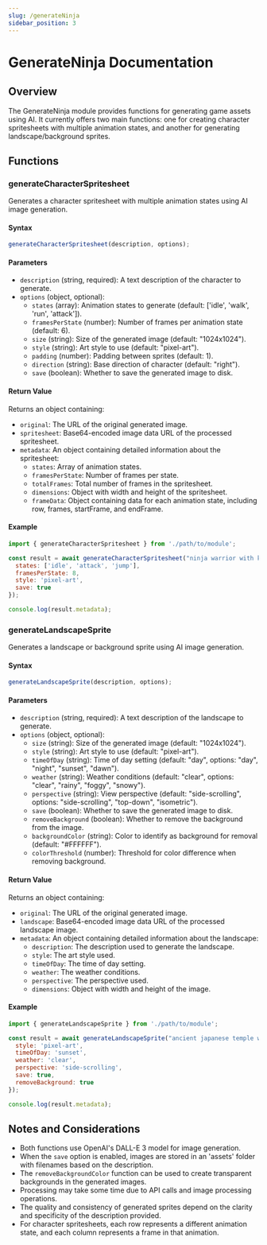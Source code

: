 ```yaml
---
slug: /generateNinja
sidebar_position: 3
---
```


# GenerateNinja Documentation

## Overview
The GenerateNinja module provides functions for generating game assets using AI. It currently offers two main functions: one for creating character spritesheets with multiple animation states, and another for generating landscape/background sprites.

## Functions

### generateCharacterSpritesheet

Generates a character spritesheet with multiple animation states using AI image generation.

#### Syntax
```javascript
generateCharacterSpritesheet(description, options);
```

#### Parameters
- `description` (string, required): A text description of the character to generate.
- `options` (object, optional):
  - `states` (array): Animation states to generate (default: ['idle', 'walk', 'run', 'attack']).
  - `framesPerState` (number): Number of frames per animation state (default: 6).
  - `size` (string): Size of the generated image (default: "1024x1024").
  - `style` (string): Art style to use (default: "pixel-art").
  - `padding` (number): Padding between sprites (default: 1).
  - `direction` (string): Base direction of character (default: "right").
  - `save` (boolean): Whether to save the generated image to disk.

#### Return Value
Returns an object containing:
- `original`: The URL of the original generated image.
- `spritesheet`: Base64-encoded image data URL of the processed spritesheet.
- `metadata`: An object containing detailed information about the spritesheet:
  - `states`: Array of animation states.
  - `framesPerState`: Number of frames per state.
  - `totalFrames`: Total number of frames in the spritesheet.
  - `dimensions`: Object with width and height of the spritesheet.
  - `frameData`: Object containing data for each animation state, including row, frames, startFrame, and endFrame.

#### Example
```javascript
import { generateCharacterSpritesheet } from './path/to/module';

const result = await generateCharacterSpritesheet("ninja warrior with katana", {
  states: ['idle', 'attack', 'jump'],
  framesPerState: 8,
  style: 'pixel-art',
  save: true
});

console.log(result.metadata);
```

### generateLandscapeSprite

Generates a landscape or background sprite using AI image generation.

#### Syntax
```javascript
generateLandscapeSprite(description, options);
```

#### Parameters
- `description` (string, required): A text description of the landscape to generate.
- `options` (object, optional):
  - `size` (string): Size of the generated image (default: "1024x1024").
  - `style` (string): Art style to use (default: "pixel-art").
  - `timeOfDay` (string): Time of day setting (default: "day", options: "day", "night", "sunset", "dawn").
  - `weather` (string): Weather conditions (default: "clear", options: "clear", "rainy", "foggy", "snowy").
  - `perspective` (string): View perspective (default: "side-scrolling", options: "side-scrolling", "top-down", "isometric").
  - `save` (boolean): Whether to save the generated image to disk.
  - `removeBackground` (boolean): Whether to remove the background from the image.
  - `backgroundColor` (string): Color to identify as background for removal (default: "#FFFFFF").
  - `colorThreshold` (number): Threshold for color difference when removing background.

#### Return Value
Returns an object containing:
- `original`: The URL of the original generated image.
- `landscape`: Base64-encoded image data URL of the processed landscape image.
- `metadata`: An object containing detailed information about the landscape:
  - `description`: The description used to generate the landscape.
  - `style`: The art style used.
  - `timeOfDay`: The time of day setting.
  - `weather`: The weather conditions.
  - `perspective`: The perspective used.
  - `dimensions`: Object with width and height of the image.

#### Example
```javascript
import { generateLandscapeSprite } from './path/to/module';

const result = await generateLandscapeSprite("ancient japanese temple with cherry blossoms", {
  style: 'pixel-art',
  timeOfDay: 'sunset',
  weather: 'clear',
  perspective: 'side-scrolling',
  save: true,
  removeBackground: true
});

console.log(result.metadata);
```

## Notes and Considerations

- Both functions use OpenAI's DALL-E 3 model for image generation.
- When the `save` option is enabled, images are stored in an 'assets' folder with filenames based on the description.
- The `removeBackgroundColor` function can be used to create transparent backgrounds in the generated images.
- Processing may take some time due to API calls and image processing operations.
- The quality and consistency of generated sprites depend on the clarity and specificity of the description provided.
- For character spritesheets, each row represents a different animation state, and each column represents a frame in that animation.